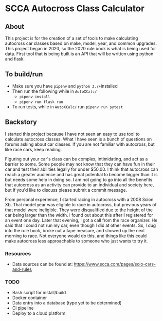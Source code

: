 # SCCA Autocross Class Calculator
## About

This project is for the creation of a set of tools to make calculating autocross car classes based on make, model, year, and common upgrades. This project began in 2020, so the 2020 rule book is what is being used for data. First tool that is being built is an API that will be written using python and flask.


## To build/run
- Make sure you have ```pipenv``` and ```python 3.7+```installed
- Then run the following while in ```AutoXCalc/```
  - ```pipenv install```
  - ```pipenv run flask run```
- To run tests, while in ```AutoXCalc/``` run ```pipenv run pytest```



## Backstory

I started this project because I have not seen an easy to use tool to calculate autocross classes. What I have seen is a bunch of questions on forums asking about car classes. If you are not familiar with autocross, but like race cars, keep reading.

Figuring out your car's class can be complex, intimidating, and act as a barrier to some. Some people may not know that they can have fun in their car and test their abilities legally for under $50.00. I think that autocross can reach a greater audience and has great potential to become bigger than it is but needs some help in doing so. I am not going to go into all the benefits that autocross as an activity can provide to an individual and society here, but if you'd like to discuss please submit a commit message.

From personal experience, I started racing in autocross with a 2008 Scion Xb. That model year was eligible to race in autocross, but previous years of that model were ineligible. They were disqualified due to the height of the car being larger than the width. I found out about this after I registered for an event one day. Later that evening, I got a call from the race organizer. He said that I could not run my car, even though I did at other events. So, I dug into the rule book, broke out a tape measure, and showed up the next morning to race. Not everyone would do this, and things like this could make autocross less approachable to someone who just wants to try it.


### Resources
- Data sources can be found at: https://www.scca.com/pages/solo-cars-and-rules


### TODO
- Bash script for install/build
- Docker container
- Data entry into a database (type yet to be determined)
- CI pipeline
- Deploy to a cloud platform
